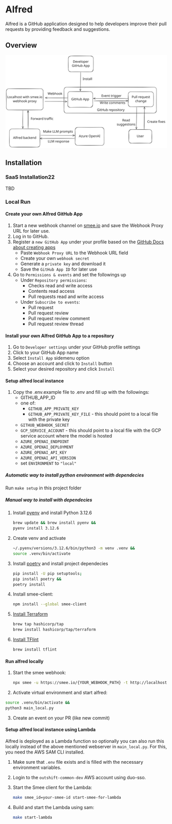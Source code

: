 # Alfred

Alfred is a GitHub application designed to help developers improve their pull requests by providing feedback and suggestions.

## Overview

![Overview of Alfred](./docs/resources/overview.svg)

## Installation

### SaaS Installation22

TBD

### Local Run

#### Create your own Alfred GitHub App

1. Start a new webhook channel on [smee.io](https://smee.io/) and save the Webhook Proxy URL for later use.
2. Log in to GitHub.
3. Register a `new GitHub App` under your profile based on the [GitHub Docs about creating apps](https://docs.github.com/en/apps/creating-github-apps/registering-a-github-app/registering-a-github-app#registering-a-github-app)
   - Paste `Webhook Proxy URL` to the Webhook URL field
   - Create your own `webhook secret`
   - Generate a `private key` and download it
   - Save the `GitHub App ID` for later use
4. Go to `Permissions & events` and set the followings up
   - Under `Repository permissions`:
     - Checks read and write access
     - Contents read access
     - Pull requests read and write access
   - Under `Subscribe to events`:
     - Pull request
     - Pull request review
     - Pull request review comment
     - Pull request review thread

#### Install your own Alfred GitHub App to a repository

1. Go to `Developer settings` under your GitHub profile settings
2. Click to your GitHub App name
3. Select `Install App` sidemenu option
4. Choose an account and click to `Install` button
5. Select your desired repository and click `Install`

#### Setup alfred local instance

1. Copy the .env.example file to .env and fill up with the followings:
   - GITHUB_APP_ID
   - one of:
       - `GITHUB_APP_PRIVATE_KEY`
       - `GITHUB_APP_PRIVATE_KEY_FILE` - this should point to a local file with the private key
   - `GITHUB_WEBHOOK_SECRET`
   - `GCP_SERVICE_ACCOUNT` - this should point to a local file with the GCP service account where the model is hosted
   - `AZURE_OPENAI_ENDPOINT`
   - `AZURE_OPENAI_DEPLOYMENT`
   - `AZURE_OPENAI_API_KEY`
   - `AZURE_OPENAI_API_VERSION`
   - set `ENVIRONMENT` to `"local"`

##### Automatic way to install python environment with dependecies

Run `make setup` in this project folder

##### Manual way to install with dependecies

1. Install [pyenv](https://github.com/pyenv/pyenv?tab=readme-ov-file#installation) and install Python 3.12.6
   ```bash
   brew update && brew install pyenv &&
   pyenv install 3.12.6
   ```
2. Create venv and activate
   ```bash
   ~/.pyenv/versions/3.12.6/bin/python3 -m venv .venv &&
   source .venv/bin/activate
   ```
3. Install [poetry](https://python-poetry.org/docs/#installing-manually) and install project dependecies
   ```bash
   pip install -U pip setuptools;
   pip install poetry &&
   poetry install
   ```
4. Install smee-client:
   ```bash
   npm install --global smee-client
   ```
5. [Install Terraform](https://developer.hashicorp.com/terraform/install)
   ```bash
   brew tap hashicorp/tap
   brew install hashicorp/tap/terraform
   ```
6. [Install TFlint](https://github.com/terraform-linters/tflint?tab=readme-ov-file#installation)
   ```bash
   brew install tflint
   ```

#### Run alfred locally

1. Start the smee webhook:
   ```bash
   npx smee -u https://smee.io/{YOUR_WEBHOOK_PATH} -t http://localhost:5500/api/webhook
    ```
2.	Activate virtual environment and start alfred:
   ```bash
   source .venv/bin/activate &&
   python3 main_local.py
   ```
3. Create an event on your PR (like new commit)

#### Setup alfred local instance using Lambda

Alfred is deployed as a Lambda function so optionally you can also run this locally instead of the above mentioned webserver in `main_local.py`. For this, you need the AWS SAM CLI installed.

1. Make sure that `.env` file exists and is filled with the necessary environment variables.

2. Login to the `outshift-common-dev` AWS account using duo-sso.

3. Start the Smee client for the Lambda:
   ```bash
   make smee_id=your-smee-id start-smee-for-lambda
   ```

4. Build and start the Lambda using sam:
   ```bash
   make start-lambda
   ```
